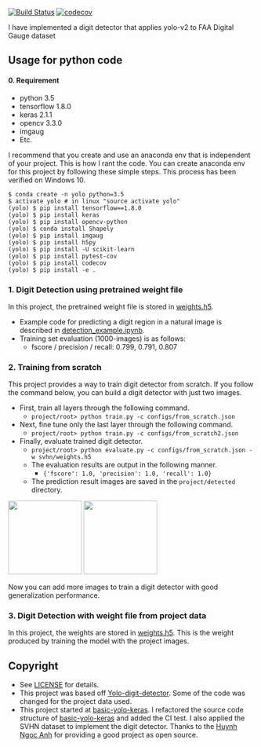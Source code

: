 [![Build Status](https://travis-ci.org/penny4860/Yolo-digit-detector.svg?branch=master)](https://travis-ci.org/penny4860/Yolo-digit-detector) [![codecov](https://codecov.io/gh/penny4860/Yolo-digit-detector/branch/master/graph/badge.svg)](https://codecov.io/gh/penny4860/Yolo-digit-detector)


I have implemented a digit detector that applies yolo-v2 to FAA Digital Gauge dataset 

## Usage for python code

#### 0. Requirement

* python 3.5
* tensorflow 1.8.0
* keras 2.1.1
* opencv 3.3.0
* imgaug
* Etc.

I recommend that you create and use an anaconda env that is independent of your project. This is how I rant the code. You can create anaconda env for this project by following these simple steps. This process has been verified on Windows 10.

```
$ conda create -n yolo python=3.5 
$ activate yolo # in linux "source activate yolo"
(yolo) $ pip install tensorflow==1.8.0
(yolo) $ pip install keras
(yolo) $ pip install opencv-python
(yolo) $ conda install Shapely
(yolo) $ pip install imgaug
(yolo) $ pip install h5py
(yolo) $ pip install -U scikit-learn
(yolo) $ pip install pytest-cov
(yolo) $ pip install codecov
(yolo) $ pip install -e .
```

### 1. Digit Detection using pretrained weight file

In this project, the pretrained weight file is stored in [weights.h5](https://drive.google.com/drive/folders/1Lg3eAPC39G9GwVTCH3XzF73Eok-N-dER).

* Example code for predicting a digit region in a natural image is described in [detection_example.ipynb](https://github.com/penny4860/Yolo-digit-detector/blob/master/detection_example.ipynb).
* Training set evaluation (1000-images) is as follows:
  * fscore / precision / recall: 0.799, 0.791, 0.807


### 2. Training from scratch

This project provides a way to train digit detector from scratch. If you follow the command below, you can build a digit detector with just two images.


* First, train all layers through the following command. 
  * `` project/root> python train.py -c configs/from_scratch.json ``
* Next, fine tune only the last layer through the following command. 
  * `` project/root> python train.py -c configs/from_scratch2.json ``
* Finally, evaluate trained digit detector.
  * `` project/root> python evaluate.py -c configs/from_scratch.json -w svhn/weights.h5 ``
  * The evaluation results are output in the following manner.
  	* ``{'fscore': 1.0, 'precision': 1.0, 'recall': 1.0}``
  * The prediction result images are saved in the ``project/detected`` directory.

<img src="images/1.png" height="150">
<img src="images/2.png" height="150">

Now you can add more images to train a digit detector with good generalization performance.

### 3. Digit Detection with weight file from project data
In this project, the weights are stored in [weights.h5](https://drive.google.com/drive/u/3/folders/1zaNtl99WdhxuVXDuIBnGQf2SxWbNYEmY). This is the weight produced by training the model with the project images. 
## Copyright

* See [LICENSE](LICENSE) for details.
* This project was based off [Yolo-digit-detector](https://github.com/penny4860/Yolo-digit-detector). Some of the code was changed for the project data used. 
* This project started at [basic-yolo-keras](https://github.com/experiencor/basic-yolo-keras). I refactored the source code structure of [basic-yolo-keras](https://github.com/experiencor/basic-yolo-keras) and added the CI test. I also applied the SVHN dataset to implement the digit detector. Thanks to the [Huynh Ngoc Anh](https://github.com/experiencor) for providing a good project as open source.

